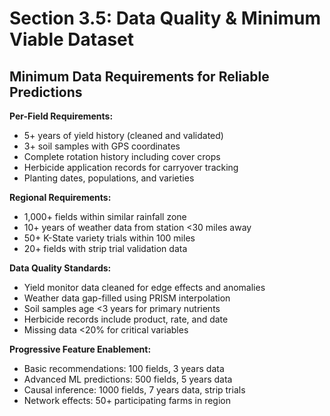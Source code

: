 # Section 3.5: Data Quality & Minimum Viable Dataset

## Minimum Data Requirements for Reliable Predictions

**Per-Field Requirements:**
- 5+ years of yield history (cleaned and validated)
- 3+ soil samples with GPS coordinates
- Complete rotation history including cover crops
- Herbicide application records for carryover tracking
- Planting dates, populations, and varieties

**Regional Requirements:**
- 1,000+ fields within similar rainfall zone
- 10+ years of weather data from station <30 miles away
- 50+ K-State variety trials within 100 miles
- 20+ fields with strip trial validation data

**Data Quality Standards:**
- Yield monitor data cleaned for edge effects and anomalies
- Weather data gap-filled using PRISM interpolation
- Soil samples age <3 years for primary nutrients
- Herbicide records include product, rate, and date
- Missing data <20% for critical variables

**Progressive Feature Enablement:**
- Basic recommendations: 100 fields, 3 years data
- Advanced ML predictions: 500 fields, 5 years data
- Causal inference: 1000 fields, 7 years data, strip trials
- Network effects: 50+ participating farms in region
